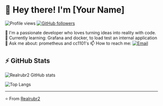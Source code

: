 # 👋 Hey there! I'm [Your Name]

![Profile views](https://komarev.com/ghpvc/?username=YourGitHubUsername&color=blueviolet&style=flat)
[![GitHub followers](https://img.shields.io/github/followers/YourGitHubUsername?label=Follow&style=social)](https://github.com/Realrubr2)

🚀 I'm a passionate developer who loves turning ideas into reality with code.  
🌱 Currently learning: Grafana and docker, to load test an internal application 
💬 Ask me about: prometheus and cc1101's
📫 How to reach me:   [![Email](https://img.shields.io/badge/email-yourname%40domain.com-blue?style=flat-square&logo=gmail)](mailto:ramon.iroomo19@gmail.com)
## ⚡ GitHub Stats

![Realrubr2 GitHub stats](https://github-readme-stats.vercel.app/api?username=YourGitHubUsername&show_icons=true&theme=radical&hide_border=true)

![Top Langs](https://github-readme-stats.vercel.app/api/top-langs/?username=YourGitHubUsername&layout=compact&theme=radical&hide_border=true)

---

⭐️ From [Realrubr2](https://github.com/Realrubr2)
